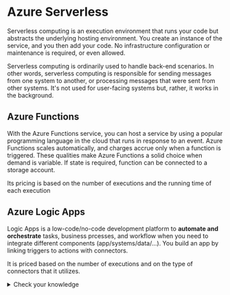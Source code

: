 # Azure Serverless

Serverless computing is an execution environment that runs your code but abstracts the underlying hosting environment. You create an instance of the service, and you then add your code. No infrastructure configuration or maintenance is required, or even allowed. 

Serverless computing is ordinarily used to handle back-end scenarios. In other words, serverless computing is responsible for sending messages from one system to another, or processing messages that were sent from other systems. It's not used for user-facing systems but, rather, it works in the background.

## Azure Functions

With the Azure Functions service, you can host a service by using a popular programming language in the cloud that runs in response to an event. Azure Functions scales automatically, and charges accrue only when a function is triggered. These qualities make Azure Functions a solid choice when demand is variable. If state is required, function can be connected to a storage account.

Its pricing is based on the number of executions and the running time of each execution
## Azure Logic Apps

Logic Apps is a low-code/no-code development platform to **automate and orchestrate** tasks, business prcesses, and workflow when you need to integrate different components (app/systems/data/...). You build an app by linking triggers to actions with connectors. 

It is priced based on the number of executions and on the type of connectors that it utilizes.

<details>
    <summary>Check your knowledge</summary>
1. You need to process messages from a queue, parse them by using some existing imperative logic written in Java, and then send them to a third-party API. Which serverless option should you choose?

- **Azure Functions**
- Azure Logic Apps

*Azure Functions is the correct choice because you can use existing Java code with minimal modification.*

2. You want to orchestrate a workflow by using APIs from several well-known services. Which is the best option for this scenario?

- Azure Functions
- **Azure Logic Apps**

*Azure Logic Apps makes it easy to create a workflow across well-known services with less effort than writing code and manually orchestrating all the steps yourself.*
3. Your team has limited experience with writing custom code, but it sees tremendous value in automating several important business processes. Which of the following options is your team's best option?

- Azure Functions
- **Azure Logic Apps**

*Azure Logic Apps is best suited for users who are more comfortable in a visual environment that allows them to automate their business processes. Logic Apps is the best option in this scenario.*
</details>
